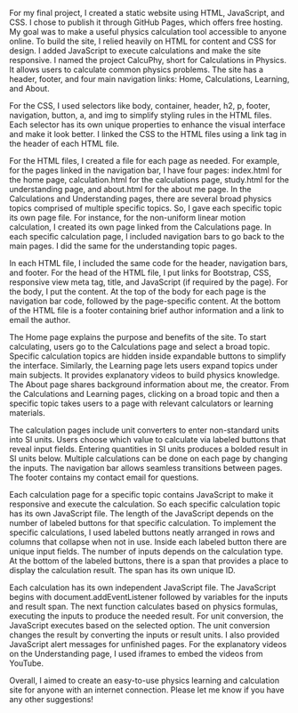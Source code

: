For my final project, I created a static website using HTML, JavaScript, and CSS. I chose to publish it through GitHub Pages, which offers free hosting. My goal was to make a useful physics calculation tool accessible to anyone online. To build the site, I relied heavily on HTML for content and CSS for design. I added JavaScript to execute calculations and make the site responsive. I named the project CalcuPhy, short for Calculations in Physics. It allows users to calculate common physics problems. The site has a header, footer, and four main navigation links: Home, Calculations, Learning, and About.

For the CSS, I used selectors like body, container, header, h2, p, footer, navigation, button, a, and img to simplify styling rules in the HTML files. Each selector has its own unique properties to enhance the visual interface and make it look better. I linked the CSS to the HTML files using a link tag in the header of each HTML file.

For the HTML files, I created a file for each page as needed. For example, for the pages linked in the navigation bar, I have four pages: index.html for the home page, calculation.html for the calculations page, study.html for the understanding page, and about.html for the about me page. In the Calculations and Understanding pages, there are several broad physics topics comprised of multiple specific topics. So, I gave each specific topic its own page file. For instance, for the non-uniform linear motion calculation, I created its own page linked from the Calculations page. In each specific calculation page, I included navigation bars to go back to the main pages. I did the same for the understanding topic pages.

In each HTML file, I included the same code for the header, navigation bars, and footer. For the head of the HTML file, I put links for Bootstrap, CSS, responsive view meta tag, title, and JavaScript (if required by the page). For the body, I put the content. At the top of the body for each page is the navigation bar code, followed by the page-specific content. At the bottom of the HTML file is a footer containing brief author information and a link to email the author.

The Home page explains the purpose and benefits of the site. To start calculating, users go to the Calculations page and select a broad topic. Specific calculation topics are hidden inside expandable buttons to simplify the interface. Similarly, the Learning page lets users expand topics under main subjects. It provides explanatory videos to build physics knowledge. The About page shares background information about me, the creator. From the Calculations and Learning pages, clicking on a broad topic and then a specific topic takes users to a page with relevant calculators or learning materials.

The calculation pages include unit converters to enter non-standard units into SI units. Users choose which value to calculate via labeled buttons that reveal input fields. Entering quantities in SI units produces a bolded result in SI units below. Multiple calculations can be done on each page by changing the inputs. The navigation bar allows seamless transitions between pages. The footer contains my contact email for questions.

Each calculation page for a specific topic contains JavaScript to make it responsive and execute the calculation. So each specific calculation topic has its own JavaScript file. The length of the JavaScript depends on the number of labeled buttons for that specific calculation. To implement the specific calculations, I used labeled buttons neatly arranged in rows and columns that collapse when not in use. Inside each labeled button there are unique input fields. The number of inputs depends on the calculation type. At the bottom of the labeled buttons, there is a span that provides a place to display the calculation result. The span has its own unique ID.

Each calculation has its own independent JavaScript file. The JavaScript begins with document.addEventListener followed by variables for the inputs and result span. The next function calculates based on physics formulas, executing the inputs to produce the needed result. For unit conversion, the JavaScript executes based on the selected option. The unit conversion changes the result by converting the inputs or result units. I also provided JavaScript alert messages for unfinished pages. For the explanatory videos on the Understanding page, I used iframes to embed the videos from YouTube.

Overall, I aimed to create an easy-to-use physics learning and calculation site for anyone with an internet connection. Please let me know if you have any other suggestions!
